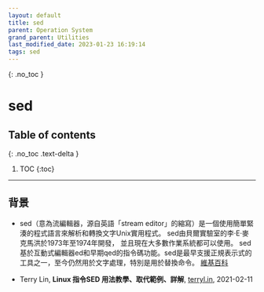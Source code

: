 ```yaml
---
layout: default
title: sed
parent: Operation System
grand_parent: Utilities
last_modified_date: 2023-01-23 16:19:14
tags: sed 
---
```


{: .no_toc }

# sed

## Table of contents
{: .no_toc .text-delta }

1. TOC 
{:toc}

---

## 背景

- sed（意為流編輯器，源自英語「stream editor」的縮寫）是一個使用簡單緊湊的程式語言來解析和轉換文字Unix實用程式。 sed由貝爾實驗室的李·E·麥克馬洪於1973年至1974年開發， 並且現在大多數作業系統都可以使用。 sed基於互動式編輯器ed和早期qed的指令碼功能。sed是最早支援正規表示式的工具之一，至今仍然用於文字處理，特別是用於替換命令。 [維基百科](https://zh.wikipedia.org/zh-tw/Sed)

- Terry Lin, **Linux 指令SED 用法教學、取代範例、詳解**, [terryl.in](https://terryl.in/zh/linux-sed-command/),	2021-02-11 